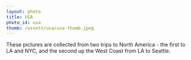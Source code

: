 ```yaml
---
layout: photo
title: USA
photo_id: usa
thumb: /assets/usa/usa-thumb.jpeg
---
```


These pictures are collected from two trips to North America - the first to LA and NYC, and the second up the West Coast from LA to Seattle.
